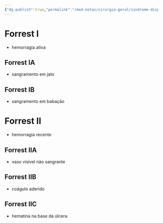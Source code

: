 ```yaml
---
{"dg-publish":true,"permalink":"/med-notas/cirurgia-geral/sindrome-dispeptica/classificacao-de-forrest/","tags":["review"]}
---
```



# Forrest I
- hemorragia ativa
## Forrest IA
- sangramento em jato
## Forrest IB
- sangramento em babação
# Forrest II
- hemorragia recente
## Forrest IIA
- vaso visível não sangrante
## Forrest IIB
- coágulo aderido
## Forrest IIC
- hematina na base da úlcera